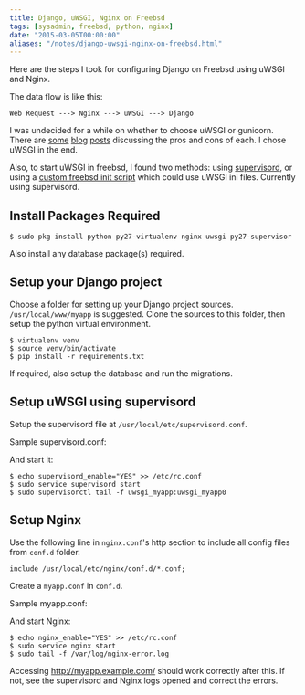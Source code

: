 ```yaml
---
title: Django, uWSGI, Nginx on Freebsd
tags: [sysadmin, freebsd, python, nginx]
date: "2015-03-05T00:00:00"
aliases: "/notes/django-uwsgi-nginx-on-freebsd.html"
---
```


Here are the steps I took for configuring Django on Freebsd using
uWSGI and Nginx.

The data flow is like this:

    Web Request ---> Nginx ---> uWSGI ---> Django

I was undecided for a while on whether to choose uWSGI or
gunicorn. There are [some][1] [blog][2] [posts][3] discussing the pros
and cons of each. I chose uWSGI in the end.

Also, to start uWSGI in freebsd, I found two methods: using
[supervisord][4], or using a [custom freebsd init script][5] which
could use uWSGI ini files. Currently using supervisord.


## Install Packages Required

    $ sudo pkg install python py27-virtualenv nginx uwsgi py27-supervisor

Also install any database package(s) required.

## Setup your Django project

Choose a folder for setting up your Django project
sources. `/usr/local/www/myapp` is suggested. Clone the sources to
this folder, then setup the python virtual environment.

    $ virtualenv venv
    $ source venv/bin/activate
    $ pip install -r requirements.txt

If required, also setup the database and run the migrations.

## Setup uWSGI using supervisord

Setup the supervisord file at `/usr/local/etc/supervisord.conf`.

Sample supervisord.conf:

<script src="https://gist.github.com/srijan/de43ac9ab30e6576de0d.js"></script>

And start it:

    $ echo supervisord_enable="YES" >> /etc/rc.conf
    $ sudo service supervisord start
    $ sudo supervisorctl tail -f uwsgi_myapp:uwsgi_myapp0

## Setup Nginx

Use the following line in `nginx.conf`'s http section to include all
config files from `conf.d` folder.

    include /usr/local/etc/nginx/conf.d/*.conf;

Create a `myapp.conf` in `conf.d`.

Sample myapp.conf:

<script src="https://gist.github.com/srijan/5f3ef70da9f5150d845e.js"></script>

And start Nginx:

    $ echo nginx_enable="YES" >> /etc/rc.conf
    $ sudo service nginx start
    $ sudo tail -f /var/log/nginx-error.log

Accessing http://myapp.example.com/ should work correctly after
this. If not, see the supervisord and Nginx logs opened and correct
the errors.


[1]: http://cramer.io/2013/06/27/serving-python-web-applications/
[2]: http://mattseymour.net/blog/2014/07/uwsgi-or-gunicorn/
[3]: http://blog.kgriffs.com/2012/12/18/uwsgi-vs-gunicorn-vs-node-benchmarks.html
[4]: http://amix.dk/blog/post/19689
[5]: http://lists.freebsd.org/pipermail/freebsd-questions/2014-February/256073.html
